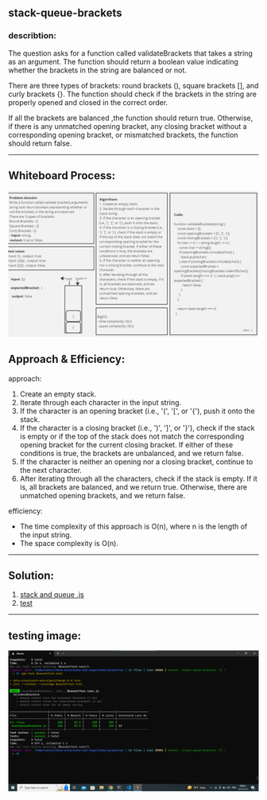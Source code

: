 ## stack-queue-brackets
### describtion: 
The question asks for a function called validateBrackets that takes a string as an argument. The function should return a boolean value indicating whether the brackets in the string are balanced or not.

There are three types of brackets: round brackets (), square brackets [], and curly brackets {}. The function should check if the brackets in the string are properly opened and closed in the correct order.

If all the brackets are balanced ,the function should return true. Otherwise, if there is any unmatched opening bracket, any closing bracket without a corresponding opening bracket, or mismatched brackets, the function should return false.
___________________________________________________________________________________________________________
## Whiteboard Process:

![image2](./Untitled%20(1).jpg)

## Approach & Efficiency:
approach:
1. Create an empty stack.
2. Iterate through each character in the input string.
3. If the character is an opening bracket (i.e., '(', '[', or '{'), push it onto the stack.
4. If the character is a closing bracket (i.e., ')', ']', or '}'), check if the stack is empty or if the top of the stack does not match the corresponding opening bracket for the current closing bracket. If either of these conditions is true, the brackets are unbalanced, and we return false.
5. If the character is neither an opening nor a closing bracket, continue to the next character.
6. After iterating through all the characters, check if the stack is empty. If it is, all brackets are balanced, and we return true. Otherwise, there are unmatched opening brackets, and we return false.

efficiency:
- The time complexity of this approach is O(n), where n is the length of the input string. 
- The space complexity is O(n).
_________________________________________________________________________________________________________
## Solution:

1. [stack and queue .js](./stackQueueBrackets.js)
2. [test](./__test__/BracketTest.test.js)
_ _ _
## testing image:
![image1](./tests.png)


